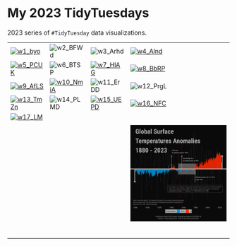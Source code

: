 # My 2023 TidyTuesdays

2023 series of `#TidyTuesday` data visualizations.

|                                                                                                                            |                                                                                                                                                                                                    |                                                                                                                            |                                                                                                                            |
|------------------|------------------|------------------|------------------|
| [![w1_byo](w1_byod/w1_byo.png)](https://github.com/Fgazzelloni/TidyTuesday/blob/main/data/2023/w1_byod/w1_byo.qmd)         | ![w2_BFWd](w2_BFWd/w2_BFWd.png)                                                                                                                                                                    | ![w3_Arhd](w3_Arhd/w3_Arhd.png)                                                                                            | [![w4_Alnd](w4_Alnd/w4_Alnd.png)](https://github.com/Fgazzelloni/TidyTuesday/blob/main/data/2023/w4_Alnd/w4_Alnd.qmd)      |
| [![w5_PCUK](w5_PCUK/w5_PCUK.png)](https://github.com/Fgazzelloni/TidyTuesday/blob/main/data/2023/w5_PCUK/w5_PCUK.qmd)      | ![w6_BTSP](w6_BTSP/w6_BTSP.png)                                                                                                                                                                    | [![w7_HlAG](w7_HlAG/w7_HIAG.png)](https://github.com/Fgazzelloni/TidyTuesday/blob/main/data/2023/w7_HlAG/w7_HlAG.qmd)      | [![w8_BbRP](w8_BbRP/w8_BbRP.png)](https://github.com/Fgazzelloni/TidyTuesday/blob/main/data/2023/w8_BbRP/w8_BbRP.qmd)      |
| [![w9_AfLS](w9_AfLS/w9_AfLS.png)](https://github.com/Fgazzelloni/TidyTuesday/blob/main/data/2023/w9_AfLS/w9_AfLS.qmd)      | [![w10_NmiA](https://github.com/Fgazzelloni/TidyTuesday/blob/main/data/2023/w10_NmiA/w10_NmiA.png?raw=true)](https://github.com/Fgazzelloni/TidyTuesday/blob/main/data/2023/w10_NmiA/w10_NmiA.qmd) | ![w11_ErDD](w11_ErDD/w11_ErDD.png)                                                                                         | ![w12_PrgL](w12_PrgL/w12_PrgL.png)                                                                                         |
| [![w13_TmZn](w13_TmZn/w13_TmZn.png)](https://github.com/Fgazzelloni/TidyTuesday/blob/main/data/2023/w13_TmZn/w13_TmZn.qmd) | ![w14_PLMD](w14_PLMD/w14_PLMD.png)                                                                                                                                                                 | [![w15_UEPD](w15_UEPD/w15_UEPD.png)](https://github.com/Fgazzelloni/TidyTuesday/blob/main/data/2023/w15_UEPD/w15_UEPD.qmd) | [![w16_NFC](w16_NFC/w16_NFC.png)](https://github.com/Fgazzelloni/TidyTuesday/blob/main/data/2023/w16_NFC/w16_NFC.qmd)      |
| [![w17_LM](w17_LM/w17_LM.png)](https://github.com/Fgazzelloni/TidyTuesday/blob/main/data/2023/w17_LM/w17_LM.qmd)           |                                                                                                                                                                                                    |                                                                                                                            |                                                                                                                            |
|                                                                                                                            |                                                                                                                                                                                                    |                                                                                                                            |                                                                                                                            |
|                                                                                                                            |                                                                                                                                                                                                    |                                                                                                                            | [![w28_GIST](w28_GlST/w28_GIST.png)](https://github.com/Fgazzelloni/TidyTuesday/blob/main/data/2023/w28_GlST/w28_GlST.qmd) |
|                                                                                                                            |                                                                                                                                                                                                    |                                                                                                                            |                                                                                                                            |
|                                                                                                                            |                                                                                                                                                                                                    |                                                                                                                            |                                                                                                                            |
|                                                                                                                            |                                                                                                                                                                                                    |                                                                                                                            |                                                                                                                            |
|                                                                                                                            |                                                                                                                                                                                                    |                                                                                                                            |                                                                                                                            |
|                                                                                                                            |                                                                                                                                                                                                    |                                                                                                                            |                                                                                                                            |
|                                                                                                                            |                                                                                                                                                                                                    |                                                                                                                            |                                                                                                                            |
